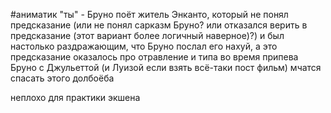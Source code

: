 #аниматик 
"ты" - Бруно
поёт житель Энканто, который не понял предсказание (или не понял сарказм Бруно? или отказался верить в предсказание (этот вариант более логичный наверное)?) и был настолько раздражающим, что Бруно послал его нахуй, а это предсказание оказалось про отравление
и типа во время припева Бруно с Джульеттой (и Луизой если взять всё-таки пост фильм) мчатся спасать этого долбоёба

неплохо для практики экшена